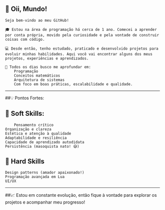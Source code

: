## 👋 Oii, Mundo!
    Seja bem-vindo ao meu GitHub!

    🎓 Estou na área de programação há cerca de 1 ano. Comecei a aprender por conta própria, movido pela curiosidade e pela vontade de construir coisas com código.

    💻 Desde então, tenho estudado, praticado e desenvolvido projetos para evoluir minhas habilidades. Aqui você vai encontrar alguns dos meus projetos, experiências e aprendizados.

    🔭 Todos os dias busco me aprofundar em:
        Programação
        Conceitos matemáticos
        Arquitetura de sistemas
        Com foco em boas práticas, escalabilidade e qualidade.

---
        
##💡 Pontos Fortes:
## 🧠 Soft Skills:
        Pensamento crítico
    Organização e clareza
    Estética e atenção à qualidade
    Adaptabilidade e resiliência
    Capacidade de aprendizado autodidata
    Persistência (masoquista nato! 😅)

 ## 🔧 Hard Skills
    Design patterns (amador apaixonado!)
    Programação avançada em Lua
    UI/UX

---

##📈 Estou em constante evolução, então fique à vontade para explorar os projetos e acompanhar meu progresso!
